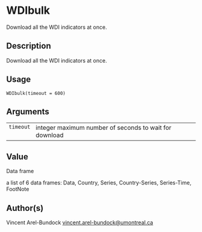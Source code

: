 
# WDIbulk

Download all the WDI indicators at once.

## Description

Download all the WDI indicators at once.

## Usage

<pre><code class='language-R'>WDIbulk(timeout = 600)
</code></pre>

## Arguments

<table>
<tr>
<td style="white-space: nowrap; font-family: monospace; vertical-align: top">
<code id="WDIbulk_:_timeout">timeout</code>
</td>
<td>
integer maximum number of seconds to wait for download
</td>
</tr>
</table>

## Value

Data frame

a list of 6 data frames: Data, Country, Series, Country-Series,
Series-Time, FootNote

## Author(s)

Vincent Arel-Bundock
<a href="mailto:vincent.arel-bundock@umontreal.ca">vincent.arel-bundock@umontreal.ca</a>
